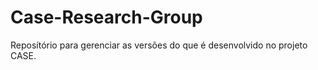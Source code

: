 # Case-Research-Group

Reposítório para gerenciar as versões do que é desenvolvido no projeto CASE.
